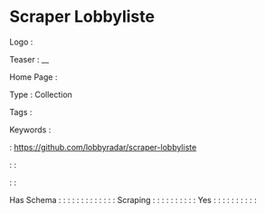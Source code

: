 # Scraper Lobbyliste

Logo
: ![]()

Teaser
: __

Home Page
: 

Type
: Collection

Tags
: 

Keywords
: 

: https://github.com/lobbyradar/scraper-lobbyliste


: 
: 

: 
: 

Has Schema
: 
: 
: 
: 
: 
: 
: 
: 
: 
: 
: 
: 
: Scraping
: 
: 
: 
: 
: 
: 
: 
: 
: 
: Yes
: 
: 
: 
: 
: 
: 
: 
: 
: 
: 
